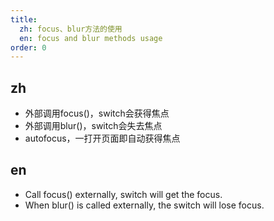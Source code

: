 ```yaml
---
title:
  zh: focus、blur方法的使用
  en: focus and blur methods usage
order: 0
---
```


## zh

* 外部调用focus()，switch会获得焦点
* 外部调用blur()，switch会失去焦点
* autofocus，一打开页面即自动获得焦点

## en

* Call focus() externally, switch will get the focus.
* When blur() is called externally, the switch will lose focus.
